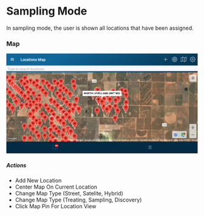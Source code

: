 ﻿# Sampling Mode

In sampling mode, the user is shown all locations that have been assigned. 

### Map

![image-logo](../images/MapView.PNG)

##### Actions

* Add New Location
* Center Map On Current Location
* Change Map Type (Street, Satelite, Hybrid)
* Change Map Type (Treating, Sampling, Discovery)
* Click Map Pin For Location View

